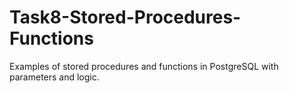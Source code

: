 # Task8-Stored-Procedures-Functions
Examples of stored procedures and functions in PostgreSQL with parameters and logic.
